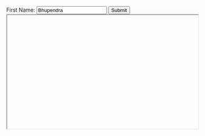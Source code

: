<script src="https://ajax.googleapis.com/ajax/libs/jquery/3.4.1/jquery.min.js"></script>
<script src="../noname/scripts/main.js"></script>
 
<div id="d1">
 <label for="inpName">First Name: </label>
<input type="text" id="inpName" value="Bhupendra" /> <input type="button" id="btn1" value="Submit">
</div>
<div id="msgDiv"></div>
<div id="mydiv">
     <iframe id="myIframe" src="" width="100%" height="300">
     </iframe>
 </div>


